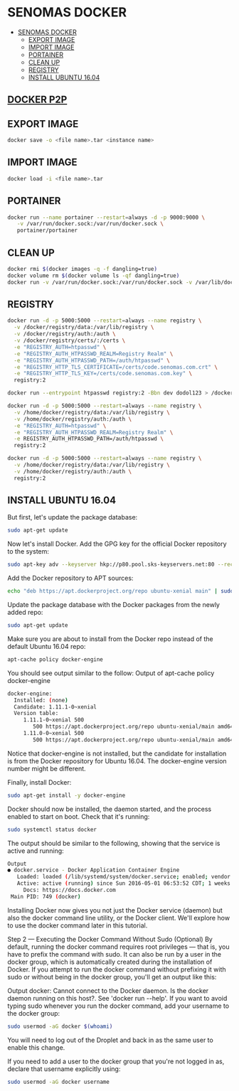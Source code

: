 # SENOMAS DOCKER

<!-- TOC -->

- [SENOMAS DOCKER](#senomas-docker)
    - [EXPORT IMAGE](#export-image)
    - [IMPORT IMAGE](#import-image)
    - [PORTAINER](#portainer)
    - [CLEAN UP](#clean-up)
    - [REGISTRY](#registry)
    - [INSTALL UBUNTU 16.04](#install-ubuntu-1604)

<!-- /TOC -->

## [DOCKER P2P](p2p.md)

## EXPORT IMAGE

```bash
docker save -o <file name>.tar <instance name>
```

## IMPORT IMAGE

```bash
docker load -i <file name>.tar
```

## PORTAINER

```bash
docker run --name portainer --restart=always -d -p 9000:9000 \
   -v /var/run/docker.sock:/var/run/docker.sock \
   portainer/portainer
```

## CLEAN UP

```bash
docker rmi $(docker images -q -f dangling=true)
docker volume rm $(docker volume ls -qf dangling=true)
docker run -v /var/run/docker.sock:/var/run/docker.sock -v /var/lib/docker:/var/lib/docker --rm martin/docker-cleanup-volumes
```

## REGISTRY

```bash
docker run -d -p 5000:5000 --restart=always --name registry \
  -v /docker/registry/data:/var/lib/registry \
  -v /docker/registry/auth:/auth \
  -v /docker/registry/certs/:/certs \
  -e "REGISTRY_AUTH=htpasswd" \
  -e "REGISTRY_AUTH_HTPASSWD_REALM=Registry Realm" \
  -e "REGISTRY_AUTH_HTPASSWD_PATH=/auth/htpasswd" \
  -e "REGISTRY_HTTP_TLS_CERTIFICATE=/certs/code.senomas.com.crt" \
  -e "REGISTRY_HTTP_TLS_KEY=/certs/code.senomas.com.key" \
  registry:2

docker run --entrypoint htpasswd registry:2 -Bbn dev dodol123 > /docker/registry/auth/htpasswd
```

```bash
docker run -d -p 5000:5000 --restart=always --name registry \
  -v /home/docker/registry/data:/var/lib/registry \
  -v /home/docker/registry/auth:/auth \
  -e "REGISTRY_AUTH=htpasswd" \
  -e "REGISTRY_AUTH_HTPASSWD_REALM=Registry Realm" \
  -e REGISTRY_AUTH_HTPASSWD_PATH=/auth/htpasswd \
  registry:2
```

```bash
docker run -d -p 5000:5000 --restart=always --name registry \
  -v /home/docker/registry/data:/var/lib/registry \
  -v /home/docker/registry/auth:/auth \
  registry:2
```

## INSTALL UBUNTU 16.04

But first, let's update the package database:

```bash
sudo apt-get update
```

Now let's install Docker. Add the GPG key for the official Docker repository to the system:

```bash
sudo apt-key adv --keyserver hkp://p80.pool.sks-keyservers.net:80 --recv-keys 58118E89F3A912897C070ADBF76221572C52609D
```

Add the Docker repository to APT sources:

```bash
echo "deb https://apt.dockerproject.org/repo ubuntu-xenial main" | sudo tee /etc/apt/sources.list.d/docker.list
```

Update the package database with the Docker packages from the newly added repo:

```bash
sudo apt-get update
```

Make sure you are about to install from the Docker repo instead of the default Ubuntu 16.04 repo:

```bash
apt-cache policy docker-engine
```

You should see output similar to the follow:
Output of apt-cache policy docker-engine

```bash
docker-engine:
  Installed: (none)
  Candidate: 1.11.1-0~xenial
  Version table:
     1.11.1-0~xenial 500
        500 https://apt.dockerproject.org/repo ubuntu-xenial/main amd64 Packages
     1.11.0-0~xenial 500
        500 https://apt.dockerproject.org/repo ubuntu-xenial/main amd64 Packages
```

Notice that docker-engine is not installed, but the candidate for installation is from the Docker repository for Ubuntu 16.04. The docker-engine version number might be different.

Finally, install Docker:

```bash
sudo apt-get install -y docker-engine
```

Docker should now be installed, the daemon started, and the process enabled to start on boot. Check that it's running:

```bash
sudo systemctl status docker
```

The output should be similar to the following, showing that the service is active and running:

```bash
Output
● docker.service - Docker Application Container Engine
   Loaded: loaded (/lib/systemd/system/docker.service; enabled; vendor preset: enabled)
   Active: active (running) since Sun 2016-05-01 06:53:52 CDT; 1 weeks 3 days ago
     Docs: https://docs.docker.com
 Main PID: 749 (docker)
```

Installing Docker now gives you not just the Docker service (daemon) but also the docker command line utility, or the Docker client. We'll explore how to use the docker command later in this tutorial.

Step 2 — Executing the Docker Command Without Sudo (Optional)
By default, running the docker command requires root privileges — that is, you have to prefix the command with sudo. It can also be run by a user in the docker group, which is automatically created during the installation of Docker. If you attempt to run the docker command without prefixing it with sudo or without being in the docker group, you'll get an output like this:

Output
docker: Cannot connect to the Docker daemon. Is the docker daemon running on this host?.
See 'docker run --help'.
If you want to avoid typing sudo whenever you run the docker command, add your username to the docker group:

```bash
sudo usermod -aG docker $(whoami)
```

You will need to log out of the Droplet and back in as the same user to enable this change.

If you need to add a user to the docker group that you're not logged in as, declare that username explicitly using:

```bash
sudo usermod -aG docker username
```
